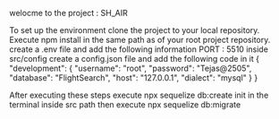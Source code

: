 welocme to the project : SH_AIR

To set up the environment clone the project to your local repository.
Execute npm install in the same path as of your root project repository.
create a .env file and add the following information PORT : 5510
inside src/config create a config.json file and add the following code in it
{
  "development": {
    "username": "root",
    "password": "Tejas@2505",
    "database": "FlightSearch",
    "host": "127.0.0.1",
    "dialect": "mysql"
  }
}

After executing these steps execute npx sequelize db:create init in the terminal inside src path
then execute npx sequelize db:migrate